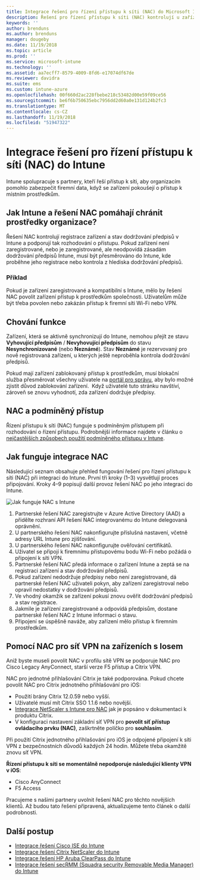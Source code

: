 ```yaml
---
title: Integrace řešení pro řízení přístupu k síti (NAC) do Microsoft Intune – Azure | Microsoft Docs
description: Řešení pro řízení přístupu k síti (NAC) kontrolují u zařízení s Intune stav registrace a dodržování předpisů. Řešení NAC zahrnují určitá chování a pracují s podmíněným přístupem. Prohlédněte si postup, který vám pomůže začít je využívat, a seznam partnerských řešení.
keywords: ''
author: brenduns
ms.author: brenduns
manager: dougeby
ms.date: 11/19/2018
ms.topic: article
ms.prod: ''
ms.service: microsoft-intune
ms.technology: ''
ms.assetid: aa7ecff7-8579-4009-8fd6-e17074df67de
ms.reviewer: davidra
ms.suite: ems
ms.custom: intune-azure
ms.openlocfilehash: 00f660d2ac228fbebe218c53482d00e59f09ce56
ms.sourcegitcommit: be6f6b750635ebc7956dd2d60a0e131d124b2fc3
ms.translationtype: MT
ms.contentlocale: cs-CZ
ms.lasthandoff: 11/19/2018
ms.locfileid: "51947322"
---
```

# <a name="network-access-control-nac-integration-with-intune"></a>Integrace řešení pro řízení přístupu k síti (NAC) do Intune

Intune spolupracuje s partnery, kteří řeší přístup k síti, aby organizacím pomohlo zabezpečit firemní data, když se zařízení pokoušejí o přístup k místním prostředkům.

## <a name="how-do-intune-and-nac-solutions-help-protect-your-organization-resources"></a>Jak Intune a řešení NAC pomáhají chránit prostředky organizace?

Řešení NAC kontrolují registrace zařízení a stav dodržování předpisů v Intune a podporují tak rozhodování o přístupu. Pokud zařízení není zaregistrované, nebo je zaregistrované, ale neodpovídá zásadám dodržování předpisů Intune, musí být přesměrováno do Intune, kde proběhne jeho registrace nebo kontrola z hlediska dodržování předpisů.

### <a name="example"></a>Příklad

Pokud je zařízení zaregistrované a kompatibilní s Intune, mělo by řešení NAC povolit zařízení přístup k prostředkům společnosti. Uživatelům může být třeba povolen nebo zakázán přístup k firemní síti Wi-Fi nebo VPN.

## <a name="feature-behaviors"></a>Chování funkce

Zařízení, která se aktivně synchronizují do Intune, nemohou přejít ze stavu **Vyhovující předpisům** / **Nevyhovující předpisům** do stavu **Nesynchronizované** (nebo **Neznámé**). Stav **Neznámé** je rezervovaný pro nově registrovaná zařízení, u kterých ještě neproběhla kontrola dodržování předpisů.

Pokud mají zařízení zablokovaný přístup k prostředkům, musí blokační služba přesměrovat všechny uživatele na [portál pro správu](https://portal.manage.microsoft.com), aby bylo možné zjistit důvod zablokování zařízení.  Když uživatelé tuto stránku navštíví, zároveň se znovu vyhodnotí, zda zařízení dodržuje předpisy.

## <a name="nac-and-conditional-access"></a>NAC a podmíněný přístup

Řízení přístupu k síti (NAC) funguje s podmíněným přístupem při rozhodování o řízení přístupu. Podrobnější informace najdete v článku o [nejčastějších způsobech použití podmíněného přístupu v Intune](conditional-access-intune-common-ways-use.md).

## <a name="how-the-nac-integration-works"></a>Jak funguje integrace NAC

Následující seznam obsahuje přehled fungování řešení pro řízení přístupu k síti (NAC) při integraci do Intune. První tři kroky (1–3) vysvětlují proces připojování. Kroky 4–9 popisují další provoz řešení NAC po jeho integraci do Intune.

![Jak funguje NAC s Intune](./media/ca-intune-common-ways-2.png)

1. Partnerské řešení NAC zaregistrujte v Azure Active Directory (AAD) a přidělte rozhraní API řešení NAC integrovanému do Intune delegovaná oprávnění.
2. U partnerského řešení NAC nakonfigurujte příslušná nastavení, včetně adresy URL Intune pro zjišťování.
3. U partnerského řešení NAC nakonfigurujte ověřování certifikátů.
4. Uživatel se připojí k firemnímu přístupovému bodu Wi-Fi nebo požádá o připojení k síti VPN.
5. Partnerské řešení NAC předá informace o zařízení Intune a zeptá se na registraci zařízení a stav dodržování předpisů.
6. Pokud zařízení nedodržuje předpisy nebo není zaregistrované, dá partnerské řešení NAC uživateli pokyn, aby zařízení zaregistroval nebo opravil nedostatky v dodržování předpisů.
7. Ve vhodný okamžik se zařízení pokusí znovu ověřit dodržování předpisů a stav registrace.
8. Jakmile je zařízení zaregistrované a odpovídá předpisům, dostane partnerské řešení NAC z Intune informaci o stavu.
9. Připojení se úspěšně naváže, aby zařízení mělo přístup k firemním prostředkům.

## <a name="use-nac-for-vpn-on-your-ios-devices"></a>Pomocí NAC pro síť VPN na zařízeních s Iosem  
Aniž byste museli povolit NAC v profilu sítě VPN se podporuje NAC pro Cisco Legacy AnyConnect, starší verze F5 přístup a Citrix VPN.

NAC pro jednotné přihlašování Citrix je také podporována. Pokud chcete povolit NAC pro Citrix jednotného přihlašování pro iOS:
- Použití brány Citrix 12.0.59 nebo vyšší.  
- Uživatelé musí mít Citrix SSO 1.1.6 nebo novější.
- [Integrace NetScaler s Intune pro NAC](https://docs.citrix.com/en-us/netscaler-gateway/12/microsoft-intune-integration/configuring-network-access-control-device-check-for-netscaler-gateway-virtual-server-for-single-factor-authentication-deployment.html) jak je popsáno v dokumentaci k produktu Citrix.
- V konfiguraci nastavení základní síť VPN pro **povolit síť přístup ovládacího prvku (NAC)**, zaškrtněte políčko pro **souhlasím**.

Při použití Citrix jednotného přihlašování pro iOS je odpojené připojení k síti VPN z bezpečnostních důvodů každých 24 hodin. Můžete třeba okamžitě znovu síť VPN.


**Řízení přístupu k síti se momentálně nepodporuje následující klienty VPN v iOS**:
-   Cisco AnyConnect
-   F5 Access

Pracujeme s našimi partnery uvolnit řešení NAC pro těchto novějších klientů. Až budou tato řešení připravená, aktualizujeme tento článek o další podrobnosti. 


## <a name="next-steps"></a>Další postup

- [Integrace řešení Cisco ISE do Intune](http://www.cisco.com/c/en/us/td/docs/security/ise/2-1/admin_guide/b_ise_admin_guide_21/b_ise_admin_guide_20_chapter_01000.html)
- [Integrace řešení Citrix NetScaler do Intune](http://docs.citrix.com/en-us/netscaler-gateway/12/microsoft-intune-integration/configuring-network-access-control-device-check-for-netscaler-gateway-virtual-server-for-single-factor-authentication-deployment.html)
- [Integrace řešení HP Aruba ClearPass do Intune](https://support.arubanetworks.com/Documentation/tabid/77/DMXModule/512/Command/Core_Download/Default.aspx?EntryId=31271)
- [Integrace řešení secRMM (Squadra security Removable Media Manager) do Intune](http://www.squadratechnologies.com/StaticContent/ProductDownload/secRMM/9.9.0.0/secRMMIntuneAccessControlSetupGuide.pdf)
